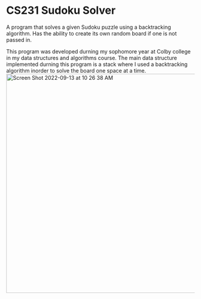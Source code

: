 # CS231 Sudoku Solver

A program that solves a given Sudoku puzzle using a backtracking algorithm. Has the ability to create its own random board if one is not passed in.

This program was developed durning my sophomore year at Colby college in my data structures and algorithms course. The main data structure implemented durning this program is a stack where I used a backtracking algorithm inorder to solve the board one space at a time.     
<img width="584" alt="Screen Shot 2022-09-13 at 10 26 38 AM" src="https://user-images.githubusercontent.com/106716018/189927766-83905699-881a-410d-97e3-74a56d570727.png">

